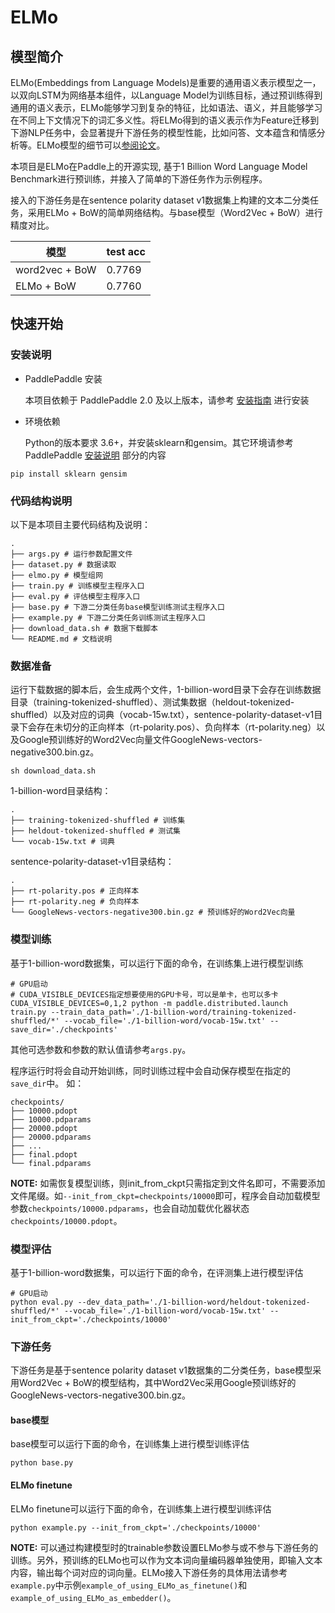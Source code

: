 # ELMo

## 模型简介
ELMo(Embeddings from Language Models)是重要的通用语义表示模型之一，以双向LSTM为网络基本组件，以Language Model为训练目标，通过预训练得到通用的语义表示，ELMo能够学习到复杂的特征，比如语法、语义，并且能够学习在不同上下文情况下的词汇多义性。将ELMo得到的语义表示作为Feature迁移到下游NLP任务中，会显著提升下游任务的模型性能，比如问答、文本蕴含和情感分析等。ELMo模型的细节可以[参阅论文](https://arxiv.org/abs/1802.05365)。

本项目是ELMo在Paddle上的开源实现, 基于1 Billion Word Language Model Benchmark进行预训练，并接入了简单的下游任务作为示例程序。

接入的下游任务是在sentence polarity dataset v1数据集上构建的文本二分类任务，采用ELMo + BoW的简单网络结构。与base模型（Word2Vec + BoW）进行精度对比。

| 模型  | test acc |
| ---- | -------- |
| word2vec + BoW  | 0.7769   |
| ELMo + BoW  | 0.7760   |

## 快速开始

### 安装说明

* PaddlePaddle 安装

   本项目依赖于 PaddlePaddle 2.0 及以上版本，请参考 [安装指南](http://www.paddlepaddle.org/#quick-start) 进行安装

* 环境依赖

   Python的版本要求 3.6+，并安装sklearn和gensim。其它环境请参考 PaddlePaddle [安装说明](https://www.paddlepaddle.org.cn/documentation/docs/zh/1.5/beginners_guide/install/index_cn.html) 部分的内容

```shell
pip install sklearn gensim
```

### 代码结构说明

以下是本项目主要代码结构及说明：

```text
.
├── args.py # 运行参数配置文件
├── dataset.py # 数据读取
├── elmo.py # 模型组网
├── train.py # 训练模型主程序入口
├── eval.py # 评估模型主程序入口
├── base.py # 下游二分类任务base模型训练测试主程序入口
├── example.py # 下游二分类任务训练测试主程序入口
├── download_data.sh # 数据下载脚本
└── README.md # 文档说明
```

### 数据准备

运行下载数据的脚本后，会生成两个文件，1-billion-word目录下会存在训练数据目录（training-tokenized-shuffled）、测试集数据（heldout-tokenized-shuffled）以及对应的词典（vocab-15w.txt），sentence-polarity-dataset-v1目录下会存在未切分的正向样本（rt-polarity.pos）、负向样本（rt-polarity.neg）以及Google预训练好的Word2Vec向量文件GoogleNews-vectors-negative300.bin.gz。

```shell
sh download_data.sh
```

1-billion-word目录结构：

```text
.
├── training-tokenized-shuffled # 训练集
├── heldout-tokenized-shuffled # 测试集
└── vocab-15w.txt # 词典
```

sentence-polarity-dataset-v1目录结构：

```text
.
├── rt-polarity.pos # 正向样本
├── rt-polarity.neg # 负向样本
└── GoogleNews-vectors-negative300.bin.gz # 预训练好的Word2Vec向量
```

### 模型训练

基于1-billion-word数据集，可以运行下面的命令，在训练集上进行模型训练
```shell
# GPU启动
# CUDA_VISIBLE_DEVICES指定想要使用的GPU卡号，可以是单卡，也可以多卡
CUDA_VISIBLE_DEVICES=0,1,2 python -m paddle.distributed.launch train.py --train_data_path='./1-billion-word/training-tokenized-shuffled/*' --vocab_file='./1-billion-word/vocab-15w.txt' --save_dir='./checkpoints'
```

其他可选参数和参数的默认值请参考`args.py`。

程序运行时将会自动开始训练，同时训练过程中会自动保存模型在指定的`save_dir`中。
如：
```text
checkpoints/
├── 10000.pdopt
├── 10000.pdparams
├── 20000.pdopt
├── 20000.pdparams
├── ...
├── final.pdopt
└── final.pdparams
```

**NOTE:** 如需恢复模型训练，则init_from_ckpt只需指定到文件名即可，不需要添加文件尾缀。如`--init_from_ckpt=checkpoints/10000`即可，程序会自动加载模型参数`checkpoints/10000.pdparams`，也会自动加载优化器状态`checkpoints/10000.pdopt`。

### 模型评估

基于1-billion-word数据集，可以运行下面的命令，在评测集上进行模型评估
```shell
# GPU启动
python eval.py --dev_data_path='./1-billion-word/heldout-tokenized-shuffled/*' --vocab_file='./1-billion-word/vocab-15w.txt' --init_from_ckpt='./checkpoints/10000'
```

### 下游任务

下游任务是基于sentence polarity dataset v1数据集的二分类任务，base模型采用Word2Vec + BoW的模型结构，其中Word2Vec采用Google预训练好的GoogleNews-vectors-negative300.bin.gz。

#### base模型

base模型可以运行下面的命令，在训练集上进行模型训练评估
```shell
python base.py
```

#### ELMo finetune

ELMo finetune可以运行下面的命令，在训练集上进行模型训练评估
```shell
python example.py --init_from_ckpt='./checkpoints/10000'
```

**NOTE:** 可以通过构建模型时的trainable参数设置ELMo参与或不参与下游任务的训练。另外，预训练的ELMo也可以作为文本词向量编码器单独使用，即输入文本内容，输出每个词对应的词向量。ELMo接入下游任务的具体用法请参考`example.py`中示例`example_of_using_ELMo_as_finetune()`和`example_of_using_ELMo_as_embedder()`。
